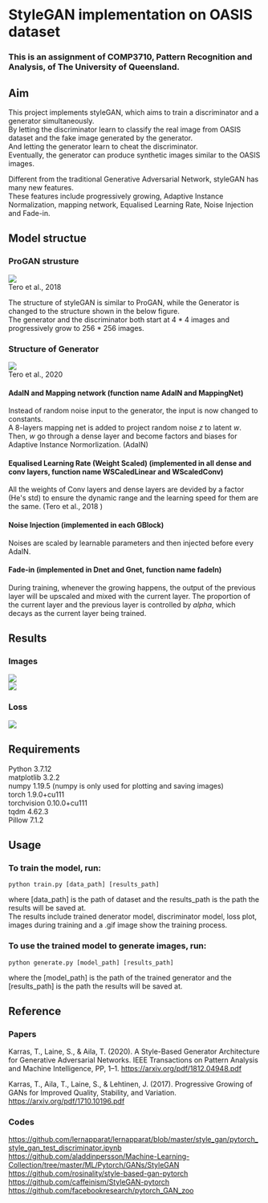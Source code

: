 # StyleGAN implementation on OASIS dataset
### This is an assignment of COMP3710, Pattern Recognition and Analysis, of The University of Queensland.
## Aim
This project implements styleGAN, which aims to train a discriminator and a generator simultaneously.      
By letting the discriminator learn to classify the real image from OASIS dataset and the fake image generated by the generator.       
And letting the generator learn to cheat the discriminator.   
Eventually, the generator can produce synthetic images similar to the OASIS images.   
    
Different from the traditional Generative Adversarial Network, styleGAN has many new features.    
These features include progressively growing, Adaptive Instance Normalization, mapping network, Equalised Learning Rate, Noise Injection and Fade-in.    
  
## Model structue
### ProGAN strusture
![](Images/proGAN.png)   
    Tero et al., 2018 
  
  The structure of styleGAN is similar to ProGAN, while the Generator is changed to the structure shown in the below figure.  
  The generator and the discriminator both start at 4 * 4 images and progressively grow to 256 * 256 images.
### Structure of Generator
![](Images/styleGAN.png)    
   Tero et al., 2020    
   #### AdaIN and Mapping network (function name AdaIN and MappingNet)  
   Instead of random noise input to the generator, the input is now changed to constants.   
   A 8-layers mapping net is added to project random noise *z* to latent *w*.   
   Then, *w* go through a dense layer and become factors and biases for Adaptive Instance Normorlization. (AdaIN)
   #### Equalised Learning Rate (Weight Scaled) (implemented in all dense and conv layers, function name WSCaledLinear and WScaledConv)   
   All the weights of Conv layers and dense layers are devided by a factor (He's std) to ensure the dynamic range and the learning speed for them are the same. (Tero et al., 2018 )    
   #### Noise Injection (implemented in each GBlock)
   Noises are scaled by learnable parameters and then injected before every AdaIN.
   #### Fade-in (implemented in Dnet and Gnet, function name fadeIn)  
   During training, whenever the growing happens, the output of the previous layer will be upscaled and mixed with the current layer.
   The proportion of the current layer and the previous layer is controlled by *alpha*, which decays as the current layer being trained.

## Results    
### Images    
![](Images/brain.png)   
![](Images/brain.gif)   
 
 

### Loss
 ![](Images/loss.jpg) 
   

## Requirements 
Python 3.7.12       
matplotlib 3.2.2    
numpy 1.19.5 (numpy is only used for plotting and saving images)    
torch 1.9.0+cu111   
torchvision 0.10.0+cu111    
tqdm 4.62.3   
Pillow 7.1.2
## Usage  
### To train the model, run:
    python train.py [data_path] [results_path]  
where [data_path] is the path of dataset and the results_path is the path the results will be saved at.  
The results include trained denerator model, discriminator model, loss plot, images during training and a .gif image show the training process.
### To use the trained model to generate images, run:
    python generate.py [model_path] [results_path]   
where the [model_path] is the path of the trained generator and the [results_path] is the path the results will be saved at.  


## Reference
### Papers
  Karras, T., Laine, S., & Aila, T. (2020). A Style-Based Generator Architecture for Generative Adversarial Networks. IEEE Transactions on Pattern Analysis and Machine Intelligence, PP, 1–1. https://arxiv.org/pdf/1812.04948.pdf

  Karras, T., Aila, T., Laine, S., & Lehtinen, J. (2017). Progressive Growing of GANs for Improved Quality, Stability, and Variation. https://arxiv.org/pdf/1710.10196.pdf

### Codes   

https://github.com/lernapparat/lernapparat/blob/master/style_gan/pytorch_style_gan_test_discriminator.ipynb
https://github.com/aladdinpersson/Machine-Learning-Collection/tree/master/ML/Pytorch/GANs/StyleGAN
https://github.com/rosinality/style-based-gan-pytorch   
https://github.com/caffeinism/StyleGAN-pytorch
https://github.com/facebookresearch/pytorch_GAN_zoo
